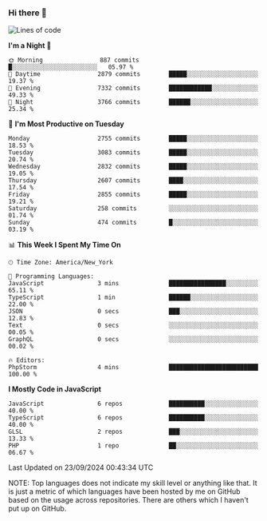 ### Hi there 👋

<!--
**LynxJinxxy/LynxJinxxy** is a ✨ _special_ ✨ repository because its `README.md` (this file) appears on your GitHub profile.

Here are some ideas to get you started:

- 🔭 I’m currently working on ...
- 🌱 I’m currently learning ...
- 👯 I’m looking to collaborate on ...
- 🤔 I’m looking for help with ...
- 💬 Ask me about ...
- 📫 How to reach me: ...
- 😄 Pronouns: ...
- ⚡ Fun fact: ...
-->

<!--START_SECTION:waka-->
![Lines of code](https://img.shields.io/badge/From%20Hello%20World%20I%27ve%20Written-32.0%20million%20lines%20of%20code-blue)

**I'm a Night 🦉** 

```text
🌞 Morning                887 commits         █░░░░░░░░░░░░░░░░░░░░░░░░   05.97 % 
🌆 Daytime                2879 commits        █████░░░░░░░░░░░░░░░░░░░░   19.37 % 
🌃 Evening                7332 commits        ████████████░░░░░░░░░░░░░   49.33 % 
🌙 Night                  3766 commits        ██████░░░░░░░░░░░░░░░░░░░   25.34 % 
```
📅 **I'm Most Productive on Tuesday** 

```text
Monday                   2755 commits        █████░░░░░░░░░░░░░░░░░░░░   18.53 % 
Tuesday                  3083 commits        █████░░░░░░░░░░░░░░░░░░░░   20.74 % 
Wednesday                2832 commits        █████░░░░░░░░░░░░░░░░░░░░   19.05 % 
Thursday                 2607 commits        ████░░░░░░░░░░░░░░░░░░░░░   17.54 % 
Friday                   2855 commits        █████░░░░░░░░░░░░░░░░░░░░   19.21 % 
Saturday                 258 commits         ░░░░░░░░░░░░░░░░░░░░░░░░░   01.74 % 
Sunday                   474 commits         █░░░░░░░░░░░░░░░░░░░░░░░░   03.19 % 
```


📊 **This Week I Spent My Time On** 

```text
🕑︎ Time Zone: America/New_York

💬 Programming Languages: 
JavaScript               3 mins              ████████████████░░░░░░░░░   65.11 % 
TypeScript               1 min               ██████░░░░░░░░░░░░░░░░░░░   22.00 % 
JSON                     0 secs              ███░░░░░░░░░░░░░░░░░░░░░░   12.83 % 
Text                     0 secs              ░░░░░░░░░░░░░░░░░░░░░░░░░   00.05 % 
GraphQL                  0 secs              ░░░░░░░░░░░░░░░░░░░░░░░░░   00.02 % 

🔥 Editors: 
PhpStorm                 4 mins              █████████████████████████   100.00 % 
```

**I Mostly Code in JavaScript** 

```text
JavaScript               6 repos             ██████████░░░░░░░░░░░░░░░   40.00 % 
TypeScript               6 repos             ██████████░░░░░░░░░░░░░░░   40.00 % 
GLSL                     2 repos             ███░░░░░░░░░░░░░░░░░░░░░░   13.33 % 
PHP                      1 repo              ██░░░░░░░░░░░░░░░░░░░░░░░   06.67 % 
```




 Last Updated on 23/09/2024 00:43:34 UTC
<!--END_SECTION:waka-->
NOTE: Top languages does not indicate my skill level or anything like that. It is just a metric of which languages have been hosted by me on GitHub based on the usage across repositories. There are others which I haven't put up on GitHub.
